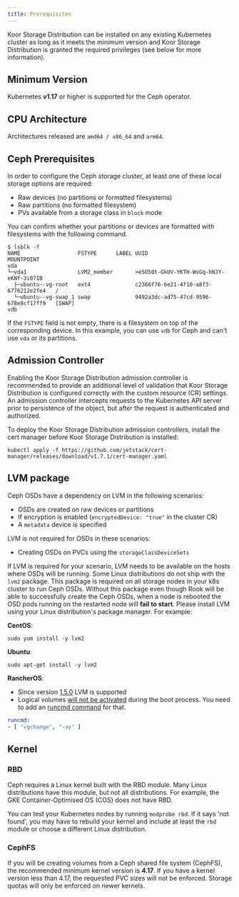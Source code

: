 ```yaml
---
title: Prerequisites
---
```


Koor Storage Distribution can be installed on any existing Kubernetes cluster as long as it meets the minimum version
and Koor Storage Distribution is granted the required privileges (see below for more information).

## Minimum Version

Kubernetes **v1.17** or higher is supported for the Ceph operator.

## CPU Architecture

Architectures released are `amd64 / x86_64` and `arm64`.

## Ceph Prerequisites

In order to configure the Ceph storage cluster, at least one of these local storage options are required:

* Raw devices (no partitions or formatted filesystems)
* Raw partitions (no formatted filesystem)
* PVs available from a storage class in `block` mode

You can confirm whether your partitions or devices are formatted with filesystems with the following command.

```console
$ lsblk -f
NAME                  FSTYPE      LABEL UUID                                   MOUNTPOINT
vda
└─vda1                LVM2_member       >eSO50t-GkUV-YKTH-WsGq-hNJY-eKNf-3i07IB
  ├─ubuntu--vg-root   ext4              c2366f76-6e21-4f10-a8f3-6776212e2fe4   /
  └─ubuntu--vg-swap_1 swap              9492a3dc-ad75-47cd-9596-678e8cf17ff9   [SWAP]
vdb
```

If the `FSTYPE` field is not empty, there is a filesystem on top of the corresponding device. In this example, you can use `vdb` for Ceph and can't use `vda` or its partitions.

## Admission Controller

Enabling the Koor Storage Distribution admission controller is recommended to provide an additional level of validation that Koor Storage Distribution is configured correctly with the custom resource (CR) settings. An admission controller intercepts requests to the Kubernetes API server prior to persistence of the object, but after the request is authenticated and authorized.

To deploy the Koor Storage Distribution admission controllers, install the cert manager before Koor Storage Distribution is installed:

```console
kubectl apply -f https://github.com/jetstack/cert-manager/releases/download/v1.7.1/cert-manager.yaml
```

## LVM package

Ceph OSDs have a dependency on LVM in the following scenarios:

* OSDs are created on raw devices or partitions
* If encryption is enabled (`encryptedDevice: "true"` in the cluster CR)
* A `metadata` device is specified

LVM is not required for OSDs in these scenarios:

* Creating OSDs on PVCs using the `storageClassDeviceSets`

If LVM is required for your scenario, LVM needs to be available on the hosts where OSDs will be running.
Some Linux distributions do not ship with the `lvm2` package. This package is required on all storage nodes in your k8s cluster to run Ceph OSDs.
Without this package even though Rook will be able to successfully create the Ceph OSDs, when a node is rebooted the OSD pods
running on the restarted node will **fail to start**. Please install LVM using your Linux distribution's package manager. For example:

**CentOS**:

```console
sudo yum install -y lvm2
```

**Ubuntu**:

```console
sudo apt-get install -y lvm2
```

**RancherOS**:

* Since version [1.5.0](https://github.com/rancher/os/issues/2551) LVM is supported
* Logical volumes [will not be activated](https://github.com/koor-tech/koor/issues/5027) during the boot process. You need to add an [runcmd command](https://rancher.com/docs/os/v1.x/en/installation/configuration/running-commands/) for that.

```yaml
runcmd:
- [ "vgchange", "-ay" ]
```

## Kernel

### RBD

Ceph requires a Linux kernel built with the RBD module. Many Linux distributions have this module, but not all distributions.
For example, the GKE Container-Optimised OS (COS) does not have RBD.

You can test your Kubernetes nodes by running `modprobe rbd`.
If it says 'not found', you may have to rebuild your kernel and include at least the `rbd` module
or choose a different Linux distribution.

### CephFS

If you will be creating volumes from a Ceph shared file system (CephFS), the recommended minimum kernel version is **4.17**.
If you have a kernel version less than 4.17, the requested PVC sizes will not be enforced. Storage quotas will only be
enforced on newer kernels.
